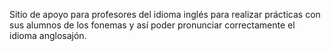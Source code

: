 Sitio de apoyo para profesores del idioma inglés para realizar prácticas con sus alumnos de los fonemas y así poder pronunciar correctamente el idioma anglosajón.

